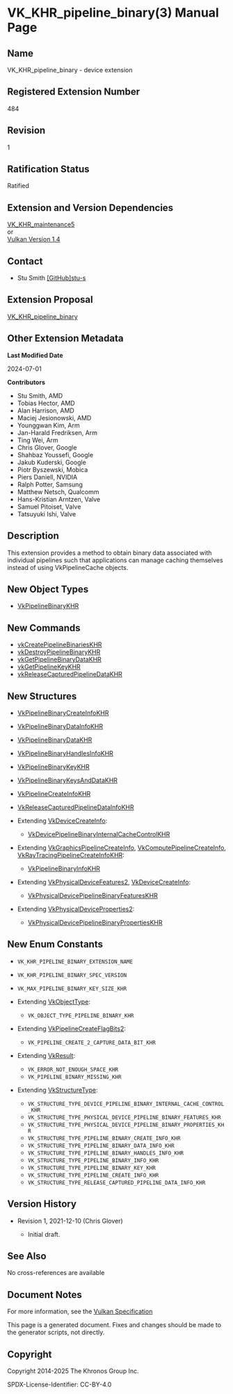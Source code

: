 # VK\_KHR\_pipeline\_binary(3) Manual Page

## Name

VK\_KHR\_pipeline\_binary - device extension



## [](#_registered_extension_number)Registered Extension Number

484

## [](#_revision)Revision

1

## [](#_ratification_status)Ratification Status

Ratified

## [](#_extension_and_version_dependencies)Extension and Version Dependencies

[VK\_KHR\_maintenance5](https://registry.khronos.org/vulkan/specs/latest/man/html/VK_KHR_maintenance5.html)  
or  
[Vulkan Version 1.4](#versions-1.4)

## [](#_contact)Contact

- Stu Smith [\[GitHub\]stu-s](https://github.com/KhronosGroup/Vulkan-Docs/issues/new?body=%5BVK_KHR_pipeline_binary%5D%20%40stu-s%0A%2AHere%20describe%20the%20issue%20or%20question%20you%20have%20about%20the%20VK_KHR_pipeline_binary%20extension%2A)

## [](#_extension_proposal)Extension Proposal

[VK\_KHR\_pipeline\_binary](https://github.com/KhronosGroup/Vulkan-Docs/tree/main/proposals/VK_KHR_pipeline_binary.adoc)

## [](#_other_extension_metadata)Other Extension Metadata

**Last Modified Date**

2024-07-01

**Contributors**

- Stu Smith, AMD
- Tobias Hector, AMD
- Alan Harrison, AMD
- Maciej Jesionowski, AMD
- Younggwan Kim, Arm
- Jan-Harald Fredriksen, Arm
- Ting Wei, Arm
- Chris Glover, Google
- Shahbaz Youssefi, Google
- Jakub Kuderski, Google
- Piotr Byszewski, Mobica
- Piers Daniell, NVIDIA
- Ralph Potter, Samsung
- Matthew Netsch, Qualcomm
- Hans-Kristian Arntzen, Valve
- Samuel Pitoiset, Valve
- Tatsuyuki Ishi, Valve

## [](#_description)Description

This extension provides a method to obtain binary data associated with individual pipelines such that applications can manage caching themselves instead of using VkPipelineCache objects.

## [](#_new_object_types)New Object Types

- [VkPipelineBinaryKHR](https://registry.khronos.org/vulkan/specs/latest/man/html/VkPipelineBinaryKHR.html)

## [](#_new_commands)New Commands

- [vkCreatePipelineBinariesKHR](https://registry.khronos.org/vulkan/specs/latest/man/html/vkCreatePipelineBinariesKHR.html)
- [vkDestroyPipelineBinaryKHR](https://registry.khronos.org/vulkan/specs/latest/man/html/vkDestroyPipelineBinaryKHR.html)
- [vkGetPipelineBinaryDataKHR](https://registry.khronos.org/vulkan/specs/latest/man/html/vkGetPipelineBinaryDataKHR.html)
- [vkGetPipelineKeyKHR](https://registry.khronos.org/vulkan/specs/latest/man/html/vkGetPipelineKeyKHR.html)
- [vkReleaseCapturedPipelineDataKHR](https://registry.khronos.org/vulkan/specs/latest/man/html/vkReleaseCapturedPipelineDataKHR.html)

## [](#_new_structures)New Structures

- [VkPipelineBinaryCreateInfoKHR](https://registry.khronos.org/vulkan/specs/latest/man/html/VkPipelineBinaryCreateInfoKHR.html)
- [VkPipelineBinaryDataInfoKHR](https://registry.khronos.org/vulkan/specs/latest/man/html/VkPipelineBinaryDataInfoKHR.html)
- [VkPipelineBinaryDataKHR](https://registry.khronos.org/vulkan/specs/latest/man/html/VkPipelineBinaryDataKHR.html)
- [VkPipelineBinaryHandlesInfoKHR](https://registry.khronos.org/vulkan/specs/latest/man/html/VkPipelineBinaryHandlesInfoKHR.html)
- [VkPipelineBinaryKeyKHR](https://registry.khronos.org/vulkan/specs/latest/man/html/VkPipelineBinaryKeyKHR.html)
- [VkPipelineBinaryKeysAndDataKHR](https://registry.khronos.org/vulkan/specs/latest/man/html/VkPipelineBinaryKeysAndDataKHR.html)
- [VkPipelineCreateInfoKHR](https://registry.khronos.org/vulkan/specs/latest/man/html/VkPipelineCreateInfoKHR.html)
- [VkReleaseCapturedPipelineDataInfoKHR](https://registry.khronos.org/vulkan/specs/latest/man/html/VkReleaseCapturedPipelineDataInfoKHR.html)
- Extending [VkDeviceCreateInfo](https://registry.khronos.org/vulkan/specs/latest/man/html/VkDeviceCreateInfo.html):
  
  - [VkDevicePipelineBinaryInternalCacheControlKHR](https://registry.khronos.org/vulkan/specs/latest/man/html/VkDevicePipelineBinaryInternalCacheControlKHR.html)
- Extending [VkGraphicsPipelineCreateInfo](https://registry.khronos.org/vulkan/specs/latest/man/html/VkGraphicsPipelineCreateInfo.html), [VkComputePipelineCreateInfo](https://registry.khronos.org/vulkan/specs/latest/man/html/VkComputePipelineCreateInfo.html), [VkRayTracingPipelineCreateInfoKHR](https://registry.khronos.org/vulkan/specs/latest/man/html/VkRayTracingPipelineCreateInfoKHR.html):
  
  - [VkPipelineBinaryInfoKHR](https://registry.khronos.org/vulkan/specs/latest/man/html/VkPipelineBinaryInfoKHR.html)
- Extending [VkPhysicalDeviceFeatures2](https://registry.khronos.org/vulkan/specs/latest/man/html/VkPhysicalDeviceFeatures2.html), [VkDeviceCreateInfo](https://registry.khronos.org/vulkan/specs/latest/man/html/VkDeviceCreateInfo.html):
  
  - [VkPhysicalDevicePipelineBinaryFeaturesKHR](https://registry.khronos.org/vulkan/specs/latest/man/html/VkPhysicalDevicePipelineBinaryFeaturesKHR.html)
- Extending [VkPhysicalDeviceProperties2](https://registry.khronos.org/vulkan/specs/latest/man/html/VkPhysicalDeviceProperties2.html):
  
  - [VkPhysicalDevicePipelineBinaryPropertiesKHR](https://registry.khronos.org/vulkan/specs/latest/man/html/VkPhysicalDevicePipelineBinaryPropertiesKHR.html)

## [](#_new_enum_constants)New Enum Constants

- `VK_KHR_PIPELINE_BINARY_EXTENSION_NAME`
- `VK_KHR_PIPELINE_BINARY_SPEC_VERSION`
- `VK_MAX_PIPELINE_BINARY_KEY_SIZE_KHR`
- Extending [VkObjectType](https://registry.khronos.org/vulkan/specs/latest/man/html/VkObjectType.html):
  
  - `VK_OBJECT_TYPE_PIPELINE_BINARY_KHR`
- Extending [VkPipelineCreateFlagBits2](https://registry.khronos.org/vulkan/specs/latest/man/html/VkPipelineCreateFlagBits2.html):
  
  - `VK_PIPELINE_CREATE_2_CAPTURE_DATA_BIT_KHR`
- Extending [VkResult](https://registry.khronos.org/vulkan/specs/latest/man/html/VkResult.html):
  
  - `VK_ERROR_NOT_ENOUGH_SPACE_KHR`
  - `VK_PIPELINE_BINARY_MISSING_KHR`
- Extending [VkStructureType](https://registry.khronos.org/vulkan/specs/latest/man/html/VkStructureType.html):
  
  - `VK_STRUCTURE_TYPE_DEVICE_PIPELINE_BINARY_INTERNAL_CACHE_CONTROL_KHR`
  - `VK_STRUCTURE_TYPE_PHYSICAL_DEVICE_PIPELINE_BINARY_FEATURES_KHR`
  - `VK_STRUCTURE_TYPE_PHYSICAL_DEVICE_PIPELINE_BINARY_PROPERTIES_KHR`
  - `VK_STRUCTURE_TYPE_PIPELINE_BINARY_CREATE_INFO_KHR`
  - `VK_STRUCTURE_TYPE_PIPELINE_BINARY_DATA_INFO_KHR`
  - `VK_STRUCTURE_TYPE_PIPELINE_BINARY_HANDLES_INFO_KHR`
  - `VK_STRUCTURE_TYPE_PIPELINE_BINARY_INFO_KHR`
  - `VK_STRUCTURE_TYPE_PIPELINE_BINARY_KEY_KHR`
  - `VK_STRUCTURE_TYPE_PIPELINE_CREATE_INFO_KHR`
  - `VK_STRUCTURE_TYPE_RELEASE_CAPTURED_PIPELINE_DATA_INFO_KHR`

## [](#_version_history)Version History

- Revision 1, 2021-12-10 (Chris Glover)
  
  - Initial draft.

## [](#_see_also)See Also

No cross-references are available

## [](#_document_notes)Document Notes

For more information, see the [Vulkan Specification](https://registry.khronos.org/vulkan/specs/latest/html/vkspec.html#VK_KHR_pipeline_binary)

This page is a generated document. Fixes and changes should be made to the generator scripts, not directly.

## [](#_copyright)Copyright

Copyright 2014-2025 The Khronos Group Inc.

SPDX-License-Identifier: CC-BY-4.0